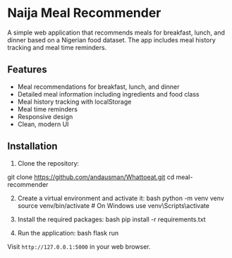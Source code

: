 # Naija Meal Recommender

A simple web application that recommends meals for breakfast, lunch, and dinner based on a Nigerian food dataset. The app includes meal history tracking and meal time reminders.

## Features

- Meal recommendations for breakfast, lunch, and dinner
- Detailed meal information including ingredients and food class
- Meal history tracking with localStorage
- Meal time reminders
- Responsive design
- Clean, modern UI

## Installation

1. Clone the repository: 

git clone https://github.com/andausman/Whattoeat.git
cd meal-recommender

2. Create a virtual environment and activate it:
bash
python -m venv venv
source venv/bin/activate # On Windows use venv\Scripts\activate


3. Install the required packages:
bash
pip install -r requirements.txt


4. Run the application:
bash
flask run

 Visit `http://127.0.0.1:5000` in your web browser.
